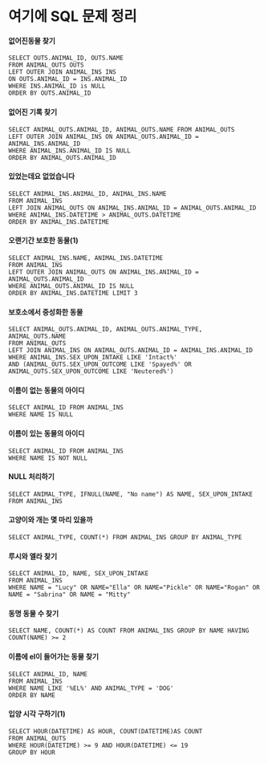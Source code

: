 # 여기에 SQL 문제 정리



#### 없어진동물 찾기

```mysql
SELECT OUTS.ANIMAL_ID, OUTS.NAME
FROM ANIMAL_OUTS OUTS
LEFT OUTER JOIN ANIMAL_INS INS
ON OUTS.ANIMAL_ID = INS.ANIMAL_ID
WHERE INS.ANIMAL_ID is NULL
ORDER BY OUTS.ANIMAL_ID
```

#### 없어진 기록 찾기

```mysql
SELECT ANIMAL_OUTS.ANIMAL_ID, ANIMAL_OUTS.NAME FROM ANIMAL_OUTS
LEFT OUTER JOIN ANIMAL_INS ON ANIMAL_OUTS.ANIMAL_ID = ANIMAL_INS.ANIMAL_ID
WHERE ANIMAL_INS.ANIMAL_ID IS NULL
ORDER BY ANIMAL_OUTS.ANIMAL_ID
```

#### 있었는데요 없었습니다

```mysql
SELECT ANIMAL_INS.ANIMAL_ID, ANIMAL_INS.NAME
FROM ANIMAL_INS
LEFT JOIN ANIMAL_OUTS ON ANIMAL_INS.ANIMAL_ID = ANIMAL_OUTS.ANIMAL_ID
WHERE ANIMAL_INS.DATETIME > ANIMAL_OUTS.DATETIME
ORDER BY ANIMAL_INS.DATETIME
```

#### 오랜기간 보호한 동물(1)

```mysql
SELECT ANIMAL_INS.NAME, ANIMAL_INS.DATETIME 
FROM ANIMAL_INS
LEFT OUTER JOIN ANIMAL_OUTS ON ANIMAL_INS.ANIMAL_ID = ANIMAL_OUTS.ANIMAL_ID
WHERE ANIMAL_OUTS.ANIMAL_ID IS NULL
ORDER BY ANIMAL_INS.DATETIME LIMIT 3
```

#### 보호소에서 중성화한 동물

```mysql
SELECT ANIMAL_OUTS.ANIMAL_ID, ANIMAL_OUTS.ANIMAL_TYPE, ANIMAL_OUTS.NAME
FROM ANIMAL_OUTS
LEFT JOIN ANIMAL_INS ON ANIMAL_OUTS.ANIMAL_ID = ANIMAL_INS.ANIMAL_ID
WHERE ANIMAL_INS.SEX_UPON_INTAKE LIKE 'Intact%'
AND (ANIMAL_OUTS.SEX_UPON_OUTCOME LIKE 'Spayed%' OR ANIMAL_OUTS.SEX_UPON_OUTCOME LIKE 'Neutered%')
```

#### 이름이 없는 동물의 아이디

```mysql
SELECT ANIMAL_ID FROM ANIMAL_INS
WHERE NAME IS NULL
```

#### 이름이 있는 동물의 아이디

```mysql
SELECT ANIMAL_ID FROM ANIMAL_INS
WHERE NAME IS NOT NULL
```

#### NULL 처리하기

```mysql
SELECT ANIMAL_TYPE, IFNULL(NAME, "No name") AS NAME, SEX_UPON_INTAKE
FROM ANIMAL_INS
```

#### 고양이와 개는 몇 마리 있을까

```mysql
SELECT ANIMAL_TYPE, COUNT(*) FROM ANIMAL_INS GROUP BY ANIMAL_TYPE
```

#### 루시와 엘라 찾기

```mysql
SELECT ANIMAL_ID, NAME, SEX_UPON_INTAKE
FROM ANIMAL_INS
WHERE NAME = "Lucy" OR NAME="Ella" OR NAME="Pickle" OR NAME="Rogan" OR NAME = "Sabrina" OR NAME = "Mitty"
```

#### 동명 동물 수 찾기

```mysql
SELECT NAME, COUNT(*) AS COUNT FROM ANIMAL_INS GROUP BY NAME HAVING COUNT(NAME) >= 2
```

#### 이름에 el이 들어가는 동물 찾기

```mysql
SELECT ANIMAL_ID, NAME
FROM ANIMAL_INS
WHERE NAME LIKE '%EL%' AND ANIMAL_TYPE = 'DOG'
ORDER BY NAME
```

#### 입양 시각 구하기(1)

```mysql
SELECT HOUR(DATETIME) AS HOUR, COUNT(DATETIME)AS COUNT 
FROM ANIMAL_OUTS 
WHERE HOUR(DATETIME) >= 9 AND HOUR(DATETIME) <= 19 
GROUP BY HOUR
```

